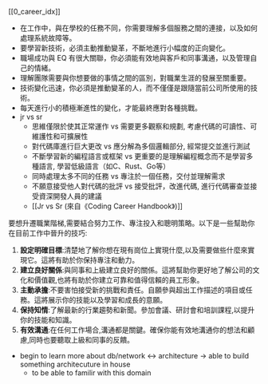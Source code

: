 [[0_career_idx]]

- 在工作中，與在學校的任務不同，你需要理解多個服務之間的連接，以及如何處理系統故障等。
- 要學習新技術，必須主動推動變革，不斷地進行小幅度的正向變化。
- 職場成功與 EQ 有很大關聯，你必須能有效地與客戶和同事溝通，以及管理自己的情緒。
- 理解團隊需要與你想要做的事情之間的區別，對職業生涯的發展至關重要。
- 技術變化迅速，你必須是推動變革的人，而不僅僅是跟隨當前公司所使用的技術。
- 每天進行小的積極漸進性的變化，才能最終應對各種挑戰。
- jr vs sr
	- 思維僅限於使其正常運作  vs 需要更多觀察和規劃, 考慮代碼的可讀性、可維護性和可擴展性
	- 對代碼庫進行巨大更改 vs 應分解為多個邏輯部分,  經常提交並進行測試
	- 不斷學習新的編程語言或框架 vs 更重要的是理解編程概念而不是學習多種語言, 學習低級語言（如C、Rust、Go等）
	- 同時處理太多不同的任務  vs 專注於一個任務，交付並理解需求
	- 不願意接受他人對代碼的批評  vs 接受批評，改進代碼, 進行代碼審查並接受資深開發人員的建議
	- [[Jr vs Sr (來自《Coding Career Handbook》)]]


要想升遷職業階梯,需要結合努力工作、專注投入和聰明策略。以下是一些幫助你在目前工作中晉升的技巧:
1. **設定明確目標**:清楚地了解你想在現有崗位上實現什麼,以及需要做些什麼來實現它。這將有助於你保持專注和動力。
2. **建立良好關係**:與同事和上級建立良好的關係。這將幫助你更好地了解公司的文化和價值觀,也將有助於你建立可靠和值得信賴的員工形象。
3. **主動承擔**:不要害怕接受新的挑戰和責任。自願參與超出工作描述的項目或任務。這將展示你的技能以及學習和成長的意願。
4. **保持知情**:了解最新的行業趨勢和新聞。參加會議、研討會和培訓課程,以提升你的技能和知識。
5. **有效溝通**:在任何工作場合,溝通都是關鍵。確保你能有效地溝通你的想法和顧慮,同時也要聽取上級和同事的反饋。


- begin to learn more about db/network ↔ architecture → able to build something architecuture in house
    - to be able to familir with this domain